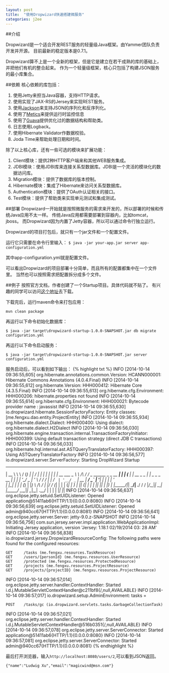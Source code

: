 ```yaml
---
layout: post
title:  "使用Dropwizard快速搭建微服务"
categories: j2ee
---
```

##介绍

Dropwizard是一个适合开发REST服务的轻量级Java框架。由Yammer团队负责开发并开源。
目前最新的稳定版本是0.7.1。

Dropwizard算不上是一个全新的框架，但是它是建立在若干成熟的库的基础上，并把他们有机的整合起来。
作为一个轻量级框架，核心只包括了构建JSON服务的最小库集合。

##依赖
核心依赖的库包括：

1. 使用Jetty来担当Java容器，支持HTTP请求。
2. 使用实现了JAX-RS的Jersey来实现REST服务。
3. 使用[Jackson](http://wiki.fasterxml.com/JacksonHome)来支持JSON的序列化和反序列化。
4. 使用了[Metics](http://metrics.codahale.com/)来提供运行时监控信息
5. 使用了[Guava](http://code.google.com/p/guava-libraries/)提供优化过的数据结构和帮助类。
6. 日志使用Logback。
7. 使用Hibernate Validator作数据校验。
8. Joda Time来帮助处理日期和时间。

除了以上核心库，还有一些可选的模块来扩展功能：

1. Client模块：提供2种HTTP客户端来和其他WEB服务集成。
2. JDBI模块：使用JDBI库来连接关系型数据库。JDBI是一个灵活的模块化的数据访问库。
3. Migration模块：提供了数据库的版本控制。
4. Hibernate模块：集成了Hibernate来访问关系型数据库。
5. Authentication模块：提供了OAuth认证相关的接口。
6. Test模块：提供了帮助类来实现单元测试和集成测试。

##部署
Dropwizard一开始就是按照微服务的需求来开发的，所以部署的时候和传统Java应用不太一样。
传统Java应用都需要部署到容器内，比如tomcat，jboss。
而Dropwizard因为内置了Jetty容器，所以可以通过命令行独立运行。

Dropwizard的项目打包后，就只有一个jar文件和一个配置文件。

运行它只需要在命令行里输入：
`$ java -jar your-app.jar server app-configuration.yml`

其中app-configuration.yml就是配置文件。

可以看出Dropwizard的项目部署十分简单，而且所有的配置都集中在一个文件里。
当然也可以按照需求把配置拆分成多个文件。

##例子
按照官方文档，作者创建了一个Startup项目。具体代码就不贴了。
有兴趣的同学可以访问[这个地址](https://gitcafe.com/magicwind/dropwizard-startup)去下载。

下载完后，运行maven命令来打包应用：

`mvn clean package`

再运行以下命令初始化数据库：

`$ java -jar target\dropwizard-startup-1.0.0-SNAPSHOT.jar db migrate configuration.yml`

再运行以下命令启动服务：

`$ java -jar target\dropwizard-startup-1.0.0-SNAPSHOT.jar server configuration.yml`

服务启动后，可以看到如下输出：
{% highlight txt %}
INFO  [2014-10-14 09:36:55,605] org.hibernate.annotations.common.Version: HCANN000001: Hibernate Commons Annotations {4.0.4.Final}
INFO  [2014-10-14 09:36:55,612] org.hibernate.Version: HHH000412: Hibernate Core {4.3.5.Final}
INFO  [2014-10-14 09:36:55,613] org.hibernate.cfg.Environment: HHH000206: hibernate.properties not found
INFO  [2014-10-14 09:36:55,614] org.hibernate.cfg.Environment: HHH000021: Bytecode provider name : javassist
INFO  [2014-10-14 09:36:55,630] io.dropwizard.hibernate.SessionFactoryFactory: Entity classes: [me.fengxu.dao.entity.ProjectEntity]
INFO  [2014-10-14 09:36:55,934] org.hibernate.dialect.Dialect: HHH000400: Using dialect: org.hibernate.dialect.H2Dialect
INFO  [2014-10-14 09:36:56,030] org.hibernate.engine.transaction.internal.TransactionFactoryInitiator: HHH000399: Using default transaction strategy (direct JDB
C transactions)
INFO  [2014-10-14 09:36:56,033] org.hibernate.hql.internal.ast.ASTQueryTranslatorFactory: HHH000397: Using ASTQueryTranslatorFactory
INFO  [2014-10-14 09:36:56,577] io.dropwizard.server.ServerFactory: Starting DropWizard Startup
  _____              __          ___                  _    _____ _             _
 |  __ \             \ \        / (_)                | |  / ____| |           | |
 | |  | |_ __ ___  _ _\ \  /\  / / _ ______ _ _ __ __| | | (___ | |_ __ _ _ __| |_ _   _ _ __
 | |  | | '__/ _ \| '_ \ \/  \/ / | |_  / _` | '__/ _` |  \___ \| __/ _` | '__| __| | | | '_ \
 | |__| | | | (_) | |_) \  /\  /  | |/ / (_| | | | (_| |  ____) | || (_| | |  | |_| |_| | |_) |
 |_____/|_|  \___/| .__/ \/  \/   |_/___\__,_|_|  \__,_| |_____/ \__\__,_|_|   \__|\__,_| .__/
                  | |                                                                   | |
                  |_|                                                                   |_|
INFO  [2014-10-14 09:36:56,637] org.eclipse.jetty.setuid.SetUIDListener: Opened application@51411ab6{HTTP/1.1}{0.0.0.0:8080}
INFO  [2014-10-14 09:36:56,639] org.eclipse.jetty.setuid.SetUIDListener: Opened admin@940cc67{HTTP/1.1}{0.0.0.0:8081}
INFO  [2014-10-14 09:36:56,641] org.eclipse.jetty.server.Server: jetty-9.0.z-SNAPSHOT
INFO  [2014-10-14 09:36:56,756] com.sun.jersey.server.impl.application.WebApplicationImpl: Initiating Jersey application, version 'Jersey: 1.18.1 02/19/2014 03:
28 AM'
INFO  [2014-10-14 09:36:56,838] io.dropwizard.jersey.DropwizardResourceConfig: The following paths were found for the configured resources:

    GET     /tasks (me.fengxu.resources.TaskResource)
    GET     /users/{personId} (me.fengxu.resources.UserResource)
    GET     /protected (me.fengxu.resources.ProtectedResource)
    GET     /projects (me.fengxu.resources.ProjectResource)
    GET     /projects/{projectID} (me.fengxu.resources.ProjectResource)

INFO  [2014-10-14 09:36:57,014] org.eclipse.jetty.server.handler.ContextHandler: Started i.d.j.MutableServletContextHandler@c211bf8{/,null,AVAILABLE}
INFO  [2014-10-14 09:36:57,017] io.dropwizard.setup.AdminEnvironment: tasks =

    POST    /tasks/gc (io.dropwizard.servlets.tasks.GarbageCollectionTask)

INFO  [2014-10-14 09:36:57,021] org.eclipse.jetty.server.handler.ContextHandler: Started i.d.j.MutableServletContextHandler@516b0351{/,null,AVAILABLE}
INFO  [2014-10-14 09:36:57,078] org.eclipse.jetty.server.ServerConnector: Started application@51411ab6{HTTP/1.1}{0.0.0.0:8080}
INFO  [2014-10-14 09:36:57,081] org.eclipse.jetty.server.ServerConnector: Started admin@940cc67{HTTP/1.1}{0.0.0.0:8081}
{% endhighlight %}

最后打开浏览器，输入`http://localhost:8080/users/2`,可以看到JSON返回。

`{"name":"Ludwig Xu","email":"magicwind@msn.com"}`
